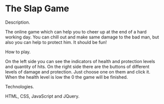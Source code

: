 # The Slap Game

Description.  

The online game which can help you to cheer up at the end of a hard working day. 
You can chill out and make same damage to the bad man, but also you can help to protect him. It should be fun!

How to play.

On the left side you can see the indicators of health and protection levels and quantity of hits. On the right side there are the buttons of different levels of damage and protection. Just choose one on them and click it. When the health level is low the 0 the game will be finished.

Technologies. 

HTML, CSS, JavaScript and JQuery.

